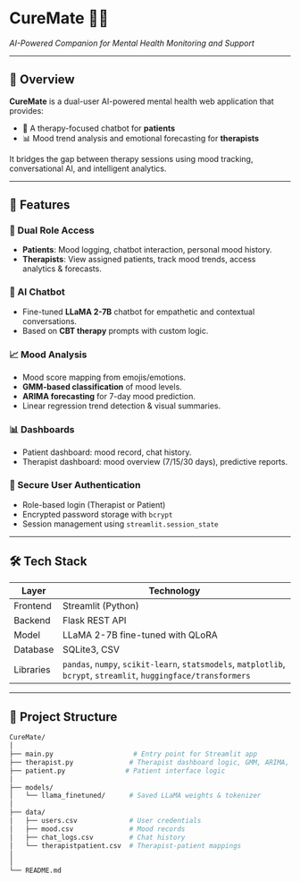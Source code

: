 # CureMate 💬🧠  
*AI-Powered Companion for Mental Health Monitoring and Support*  

---

## 📌 Overview

**CureMate** is a dual-user AI-powered mental health web application that provides:

- 🤖 A therapy-focused chatbot for **patients**
- 📊 Mood trend analysis and emotional forecasting for **therapists**

It bridges the gap between therapy sessions using mood tracking, conversational AI, and intelligent analytics.

---

## 🧠 Features

### 👥 Dual Role Access
- **Patients**: Mood logging, chatbot interaction, personal mood history.
- **Therapists**: View assigned patients, track mood trends, access analytics & forecasts.

### 💬 AI Chatbot
- Fine-tuned **LLaMA 2-7B** chatbot for empathetic and contextual conversations.
- Based on **CBT therapy** prompts with custom logic.

### 📈 Mood Analysis
- Mood score mapping from emojis/emotions.
- **GMM-based classification** of mood levels.
- **ARIMA forecasting** for 7-day mood prediction.
- Linear regression trend detection & visual summaries.

### 📊 Dashboards
- Patient dashboard: mood record, chat history.
- Therapist dashboard: mood overview (7/15/30 days), predictive reports.

### 🔐 Secure User Authentication
- Role-based login (Therapist or Patient)
- Encrypted password storage with `bcrypt`
- Session management using `streamlit.session_state`

---

## 🛠️ Tech Stack

| Layer        | Technology                      |
|--------------|----------------------------------|
| Frontend     | Streamlit (Python)               |
| Backend      | Flask REST API                   |
| Model        | LLaMA 2-7B fine-tuned with QLoRA |
| Database     | SQLite3, CSV                     |
| Libraries    | `pandas`, `numpy`, `scikit-learn`, `statsmodels`, `matplotlib`, `bcrypt`, `streamlit`, `huggingface/transformers` |

---

## 📂 Project Structure

```bash
CureMate/
│
├── main.py                    # Entry point for Streamlit app
├── therapist.py              # Therapist dashboard logic, GMM, ARIMA, Linear Regression logic
├── patient.py               # Patient interface logic
│
├── models/
│   └── llama_finetuned/      # Saved LLaMA weights & tokenizer
│
├── data/
│   ├── users.csv             # User credentials
│   ├── mood.csv              # Mood records
│   ├── chat_logs.csv         # Chat history
│   └── therapistpatient.csv  # Therapist-patient mappings
│
│
└── README.md
